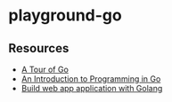 # playground-go

## Resources

 - [A Tour of Go](https://go-tour-jp.appspot.com/list)
 - [An Introduction to Programming in Go](http://www.golang-book.com/books/intro)
 - [Build web app application with Golang](https://astaxie.gitbooks.io/build-web-application-with-golang/content/ja/)